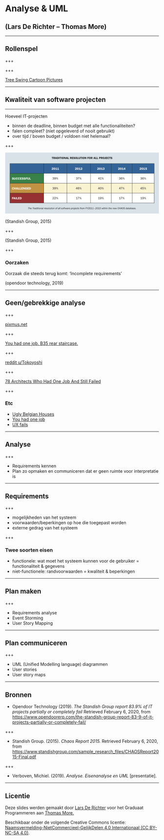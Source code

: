 # Analyse & UML

## (Lars De Richter – Thomas More)

---

## Rollenspel

+++

<!-- .slide: data-background-image="images/swing.jpg" data-background-size="contain" -->

+++

[Tree Swing Cartoon Pictures](https://www.businessballs.com/amusement-stress-relief/tree-swing-cartoon-pictures-early-versions/)

---

## Kwaliteit van software projecten

---

Hoeveel IT-projecten

- binnen de deadline, binnen budget met alle functionaliteiten?
- falen compleet? (niet opgeleverd of nooit gebruikt)
- over tijd / boven budget / voldoen niet helemaal?

+++

![CHAOS Report 2015](images/chaos-1.png)

(Standish Group, 2015) <!-- .element: class="cite" -->

+++

<!-- .slide: data-background-image="images/chaos-2.png" data-background-size="contain" -->

(Standish Group, 2015) <!-- .element: class="cite fragment" -->

+++

### Oorzaken

Oorzaak die steeds terug komt: ‘Incomplete requirements’ <!-- .element: class="fragment" -->

(opendoor technology, 2019) <!-- .element: class="cite fragment" -->

---

## Geen/gebrekkige analyse

+++

<!-- .slide: data-background-image="images/door.jpg" data-background-size="contain" -->

[pixmus.net](http://piximus.net/media/17830/fail-and-win-171-11.jpg) <!-- .element: class="cite fragment" -->

+++

<!-- .slide: data-background-image="images/staircase.jpg" data-background-size="contain" -->

[You had one job. B35 rear staircase.](https://imgur.com/KXgTHRE) <!-- .element: class="cite fragment" -->

+++

<!-- .slide: data-background-image="images/cupboard.jpg" data-background-size="contain" -->

[reddit u/Tokoyoshi](https://www.reddit.com/r/funny/comments/17bsrk/you_had_one_job/) <!-- .element: class="cite fragment" -->

+++

[78 Architects Who Had One Job And Still Failed](https://www.boredpanda.com/funny-architecture-construction-fails/)

+++

### Etc

- [Ugly Belgian Houses](https://uglybelgianhouses.tumblr.com/)
- [You had one job](https://hadonejob.com/)
- [UX fails](https://www.pinterest.com/uxfails/ux-fails/)

---

## Analyse

+++

- Requirements kennen <!-- .element: class="fragment" -->
- Plan zo opmaken en communiceren dat er geen ruimte voor interpretatie is <!-- .element: class="fragment" -->

---

## Requirements

+++

- mogelijkheden van het systeem <!-- .element: class="fragment" -->
- voorwaarden/beperkingen op hoe die toegepast worden <!-- .element: class="fragment" -->
- externe gedrag van het systeem <!-- .element: class="fragment" -->

+++

### Twee soorten eisen

- functionele: wat moet het systeem kunnen voor de gebruiker = functionaliteit & gegevens <!-- .element: class="fragment" -->
- niet-functionele: randvoorwaarden = kwaliteit & beperkingen <!-- .element: class="fragment" -->

---

## Plan maken

+++

- Requirements analyse <!-- .element: class="fragment" -->
- Event Storming <!-- .element: class="fragment" -->
- User Story Mapping <!-- .element: class="fragment" -->

---

## Plan communiceren

+++

- UML (Unified Modelling language) diagrammen <!-- .element: class="fragment" -->
- User stories <!-- .element: class="fragment" -->
- User story maps <!-- .element: class="fragment" -->

---

## Bronnen

- Opendoor Technology (2019). _The Standish Group report 83.9% of IT projects partially or completely fail_ Retrieved February 6, 2020, from https://www.opendoorerp.com/the-standish-group-report-83-9-of-it-projects-partially-or-completely-fail/

+++

- Standish Group. (2015). _Chaos Report 2015._ Retrieved February 6, 2020, from https://www.standishgroup.com/sample_research_files/CHAOSReport2015-Final.pdf

+++

- Verboven, Michiel. (2019). _Analyse. Eisenanalyse en UML_ [presentatie].

---

## Licentie

Deze slides werden gemaakt door [Lars De Richter](mailto:lars.derichter@thomasmore.be) voor het Graduaat Programmeren aan [Thomas More.](http://thomasmore.be)

Beschikbaar onder de volgende Creative Commons licentie: [Naamsvermelding-NietCommercieel-GelijkDelen 4.0 Internationaal (CC BY-NC-SA 4.0)](https://creativecommons.org/licenses/by-nc-sa/4.0/deed.nl).
